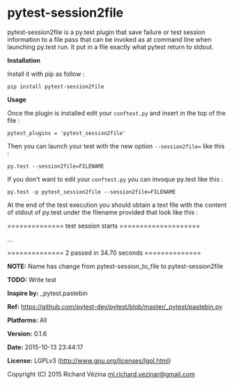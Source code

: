 pytest-session2file
======================

pytest-session2file is a py.test plugin that save failure or test session information to a file pass that can be
invoked as at command line when launching py.test run. It put in a file exactly what pytest return to stdout.

**Installation**


Install it with pip as follow :

    pip install pytest-session2file


**Usage**


Once the plugin is installed edit your `conftest.py` and insert in the top of the file :

    pytest_plugins = 'pytest_session2file'

Then you can launch your test with the new option `--session2file=` like this :

    py.test --session2file=FILENAME

If you don't want to edit your `conftest.py` you can invoque py.test like this :

    py.test -p pytest_session2file --session2file=FILENAME

At the end of the test execution you should obtain a text file with the content of stdout of py.test under the filename
provided that look like this :

============== test session starts ====================

...

============== 2 passed in 34.70 seconds ==============

**NOTE:** Name has change from pytest-session_to_file to pytest-session2file

**TODO:** Write test

**Inspire by:** _pytest.pastebin

**Ref:** https://github.com/pytest-dev/pytest/blob/master/_pytest/pastebin.py



**Platforms:** All

**Version:** 0.1.6

**Date:** 2015-10-13 23:44:17

**License:** LGPLv3 (http://www.gnu.org/licenses/lgpl.html)

Copyright (C) 2015 Richard Vézina <ml.richard.vezinar@gmail.com>


